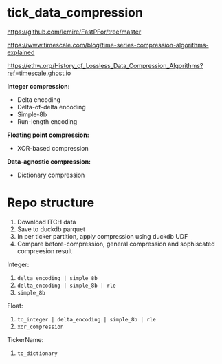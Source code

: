 # tick_data_compression


https://github.com/lemire/FastPFor/tree/master

https://www.timescale.com/blog/time-series-compression-algorithms-explained

https://ethw.org/History_of_Lossless_Data_Compression_Algorithms?ref=timescale.ghost.io

**Integer compression:**

- Delta encoding
- Delta-of-delta encoding
- Simple-8b
- Run-length encoding

**Floating point compression:**

- XOR-based compression

**Data-agnostic compression:**

- Dictionary compression


# Repo structure

1. Download ITCH data
2. Save to duckdb parquet
3. In per ticker partition, apply compression using duckdb UDF
4. Compare before-compression, general compression and sophiscated compreesion result

Integer: 
1) `delta_encoding | simple_8b`
2) `delta_encoding | simple_8b | rle `
3) `simple_8b`

Float:
1) `to_integer | delta_encoding | simple_8b | rle`
2) `xor_compression`

TickerName:
1) `to_dictionary`

